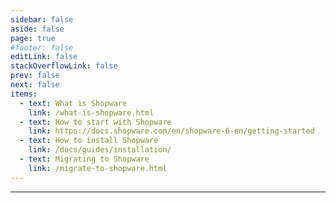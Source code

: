 ```yaml
---
sidebar: false
aside: false
page: true
#footer: false
editLink: false
stackOverflowLink: false
prev: false
next: false
items:
  - text: What is Shopware
    link: /what-is-shopware.html
  - text: How to start with Shopware
    link: https://docs.shopware.com/en/shopware-6-en/getting-started
  - text: How to install Shopware
    link: /docs/guides/installation/
  - text: Migrating to Shopware
    link: /migrate-to-shopware.html
---
```


<script setup>
import SwagHero from "./components/SwagHero.vue";
import SwagGetToKnow from "./components/SwagGetToKnow.vue";
import SwagStartBuilding from "./components/SwagStartBuilding.vue";
import SwagExtendShopware from "./components/SwagExtendShopware.vue";
import SwagContribute from "./components/SwagContribute.vue";
import SwagChangelogWrapper from "./components/SwagChangelogWrapper.vue";
import SwagNewsletter from "./components/SwagNewsletter.vue";

import SwagBtn from "./components/SwagBtn.vue";
</script>

<!-- HERO -->
<SwagHero class="py-24">
      <template #label>Shopware for developers</template>
      <template #title>Open commerce platform, made easy.</template>
      <template #content><p>Shopware, the leading open commerce platform, powers exceptional online stores and thrives with a global community of developers, agencies and merchants. With our API and App-centric approach, we are committed to providing you with the tools and resources needed to create outstanding online stores. Our comprehensive documentation empowers your journey with step-by-step guidance, making everything smoother. Documentation at your service!</p></template>
      <template #links>
        <SwagBtn href="#GetToKnow" class="--primary --sm" icon="long-arrow-right" icon-at="end">Get started</SwagBtn>
        <SwagBtn href="/docs/" class="--primary --subtle --with-border --sm --transparent">View developer docs</SwagBtn>
      </template>
      <template #image><img src="/home/hub-hero-min.png" /></template>
</SwagHero>

<!-- GET TO KNOW SHOPWARE -->
<SwagGetToKnow id="GetToKnow" class="my-20" />

<!-- START BUILDING -->
<SwagStartBuilding class="my-20" />

<hr class="my-20" />

<!-- EXTEND SHOPWARE -->
<SwagExtendShopware id="Extend" class="my-20" />

<!-- CONTRIBUTE TO SHOPWARE -->
<SwagContribute class="my-20" />

<!-- CHANGELOG --->
<!--<SwagChangelogWrapper id="Changelog" class="my-20" />-->

<!-- NEWSLETTER -->
<SwagNewsletter />